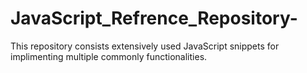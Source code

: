 # JavaScript_Refrence_Repository-
This repository consists extensively used JavaScript snippets for implimenting multiple commonly functionalities. 
